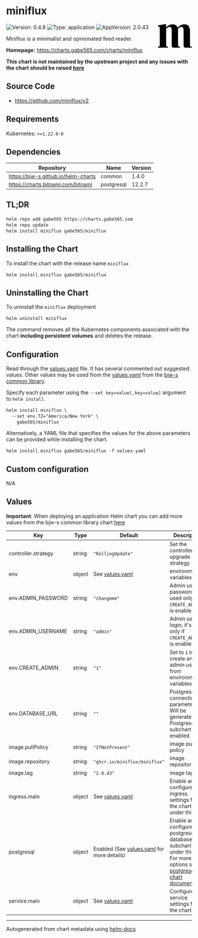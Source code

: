 # miniflux

<img src="https://raw.githubusercontent.com/miniflux/logo/40cb83cc5b190212ad29fb4d5db6b52b335e4dc2/icon.svg" align="right" width="92" alt="miniflux logo">

![Version: 0.4.8](https://img.shields.io/badge/Version-0.4.8-informational?style=flat)
![Type: application](https://img.shields.io/badge/Type-application-informational?style=flat)
![AppVersion: 2.0.43](https://img.shields.io/badge/AppVersion-2.0.43-informational?style=flat)

Miniflux is a minimalist and opinionated feed reader.

**Homepage:** <https://charts.gabe565.com/charts/miniflux>

**This chart is not maintained by the upstream project and any issues with the chart should be raised
[here](https://github.com/gabe565/charts/issues/new?assignees=gabe565&labels=bug&template=bug_report.yaml&name=miniflux&version=0.4.8)**

## Source Code

* <https://github.com/miniflux/v2>

## Requirements

Kubernetes: `>=1.22.0-0`

## Dependencies

| Repository | Name | Version |
|------------|------|---------|
| <https://bjw-s.github.io/helm-charts> | common | 1.4.0 |
| <https://charts.bitnami.com/bitnami> | postgresql | 12.2.7 |

## TL;DR

```console
helm repo add gabe565 https://charts.gabe565.com
helm repo update
helm install miniflux gabe565/miniflux
```

## Installing the Chart

To install the chart with the release name `miniflux`

```console
helm install miniflux gabe565/miniflux
```

## Uninstalling the Chart

To uninstall the `miniflux` deployment

```console
helm uninstall miniflux
```

The command removes all the Kubernetes components associated with the chart **including persistent volumes** and deletes the release.

## Configuration

Read through the [values.yaml](./values.yaml) file. It has several commented out suggested values.
Other values may be used from the [values.yaml](https://github.com/bjw-s/helm-charts/tree/main/charts/library/common/values.yaml) from the [bjw-s common library](https://github.com/bjw-s/helm-charts/tree/main/charts/library/common).

Specify each parameter using the `--set key=value[,key=value]` argument to `helm install`.

```console
helm install miniflux \
  --set env.TZ="America/New York" \
    gabe565/miniflux
```

Alternatively, a YAML file that specifies the values for the above parameters can be provided while installing the chart.

```console
helm install miniflux gabe565/miniflux -f values.yaml
```

## Custom configuration

N/A

## Values

**Important**: When deploying an application Helm chart you can add more values from the bjw-s common library chart [here](https://github.com/bjw-s/helm-charts/tree/main/charts/library/common)

| Key | Type | Default | Description |
|-----|------|---------|-------------|
| controller.strategy | string | `"RollingUpdate"` | Set the controller upgrade strategy |
| env | object | See [values.yaml](./values.yaml) | environment variables. [[ref]](https://miniflux.app/docs/configuration.html) |
| env.ADMIN_PASSWORD | string | `"changeme"` | Admin user password, it's used only if `CREATE_ADMIN` is enabled. |
| env.ADMIN_USERNAME | string | `"admin"` | Admin user login, it's used only if `CREATE_ADMIN` is enabled. |
| env.CREATE_ADMIN | string | `"1"` | Set to `1` to create an admin user from environment variables. |
| env.DATABASE_URL | string | `""` | Postgresql connection parameters. Will be generated if Postgresql subchart is enabled. [[ref]](https://miniflux.app/docs/configuration.html#database-url) |
| image.pullPolicy | string | `"IfNotPresent"` | image pull policy |
| image.repository | string | `"ghcr.io/miniflux/miniflux"` | image repository |
| image.tag | string | `"2.0.43"` | image tag |
| ingress.main | object | See [values.yaml](./values.yaml) | Enable and configure ingress settings for the chart under this key. |
| postgresql | object | Enabled (See [values.yaml](./values.yaml) for more details) | Enable and configure postgresql database subchart under this key.    For more options see [postgresql chart documentation](https://github.com/bitnami/charts/tree/master/bitnami/postgresql) |
| service.main | object | See [values.yaml](./values.yaml) | Configures service settings for the chart. |

---
Autogenerated from chart metadata using [helm-docs](https://github.com/norwoodj/helm-docs)
